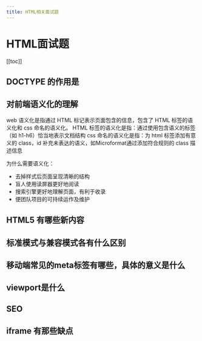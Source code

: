 ```yaml
---
title: HTML相关面试题
---
```


# HTML面试题
[[toc]]
## DOCTYPE 的作用是

## 对前端语义化的理解
web 语义化是指通过 HTML 标记表示页面包含的信息，包含了 HTML 标签的语义化和 css 命名的语义化。 HTML 标签的语义化是指：通过使用包含语义的标签（如 h1-h6）恰当地表示文档结构 css 命名的语义化是指：为 html 标签添加有意义的 class，id 补充未表达的语义，如Microformat通过添加符合规则的 class 描述信息 

为什么需要语义化：

- 去掉样式后页面呈现清晰的结构
- 盲人使用读屏器更好地阅读
- 搜索引擎更好地理解页面，有利于收录
- 便团队项目的可持续运作及维护

## HTML5 有哪些新内容

## 标准模式与兼容模式各有什么区别

## 移动端常见的meta标签有哪些，具体的意义是什么

## viewport是什么

## SEO

##  iframe 有那些缺点

